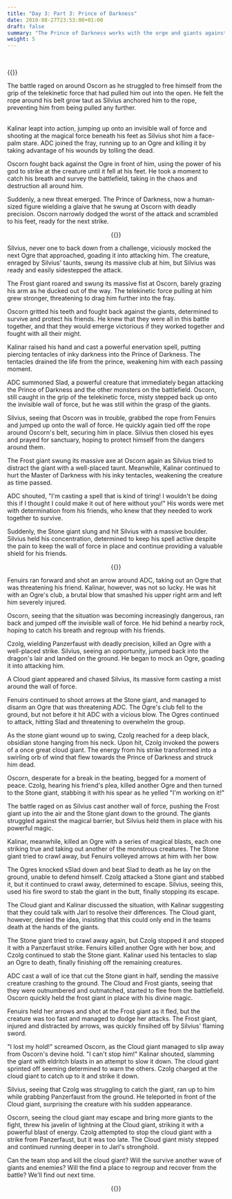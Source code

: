 ```yaml
---
title: "Day 3: Part 3: Prince of Darkness"
date: 2010-08-27T23:53:00+01:00
draft: false
summary: "The Prince of Darkness works with the orge and giants against the party"
weight: 5
---
```

<br>


  <div class="row">
    <div class="col-sm">
     
 



  {{<imageToClickGlobal imagePath = "/img/DALL·E 2022-12-14 21.47.32 - medieval chainmail armored elf warrior pulled into air floating by telekinetic force in dark cave_cleanup.png" Capition = "Oscorn is contorted as a telekinetic force pulls him away"  width = "100%" >}}
      
      
      
   </div>
    <div class="col-sm">
     The battle raged on around Oscorn as he struggled to free himself from the grip of the telekinetic force that had pulled him out into the open. He felt the rope around his belt grow taut as Silvius anchored him to the rope, preventing him from being pulled any further.
    </div>
  </div>
      
      

      
      
      
 <br>
  


Kalinar leapt into action, jumping up onto an invisible wall of force and shooting at the magical force beneath his feet as Silvius shot him a face-palm stare. ADC joined the fray, running up to an Ogre and killing it by taking advantage of his wounds by tolling the dead.

Oscorn fought back against the Ogre in front of him, using the power of his god to strike at the creature until it fell at his feet. He took a moment to catch his breath and survey the battlefield, taking in the chaos and destruction all around him.

Suddenly, a new threat emerged. The Prince of Darkness, now a human-sized figure wielding a glaive that he swung at Oscorn with deadly precision. Oscorn narrowly dodged the worst of the attack and scrambled to his feet, ready for the next strike.

<center>

  {{<imageToClick imagePath = "DALL·E 2022-12-08 22.05.42 - Realistic fantasy creature with blue skin, white hair, and sharp teeth open shirt swinging a glaive  fighting off  a tentacle of inky darkness.png" Capition = "DALL·E 2022-12-08 22.05.42 - Realistic fantasy creature with blue skin, white hair, and sharp teeth open shirt swinging a glaive  fighting off  a tentacle of inky darkness.png"  width = "60%" >}}
  
</center>

Silvius, never one to back down from a challenge, viciously mocked the next Ogre that approached, goading it into attacking him. The creature, enraged by Silvius' taunts, swung its massive club at him, but Silvius was ready and easily sidestepped the attack.

The Frost giant roared and swung its massive fist at Oscorn, barely grazing his arm as he ducked out of the way. The telekinetic force pulling at him grew stronger, threatening to drag him further into the fray.

Oscorn gritted his teeth and fought back against the giants, determined to survive and protect his friends. He knew that they were all in this battle together, and that they would emerge victorious if they worked together and fought with all their might.

Kalinar raised his hand and cast a powerful enervation spell, putting piercing tentacles of inky darkness into the Prince of Darkness. The tentacles drained the life from the prince, weakening him with each passing moment.

ADC summoned Slad, a powerful creature that immediately began attacking the Prince of Darkness and the other monsters on the battlefield. Oscorn, still caught in the grip of the telekinetic force, misty stepped back up onto the invisible wall of force, but he was still within the grasp of the giants.

Silvius, seeing that Oscorn was in trouble, grabbed the rope from Fenuirs and jumped up onto the wall of force. He quickly again tied off the rope around Oscorn's belt, securing him in place. Silvius then closed his eyes and prayed for sanctuary, hoping to protect himself from the dangers around them.

The Frost giant swung its massive axe at Oscorn again as Silvius tried to distract the giant with a well-placed taunt. Meanwhile, Kalinar continued to hurt the Master of Darkness with his inky tentacles, weakening the creature as time passed.

ADC shouted, "I'm casting a spell that is kind of tiring! I wouldn't be doing this if I thought I could make it out of here without you!" His words were met with determination from his friends, who knew that they needed to work together to survive.

Suddenly, the Stone giant slung and hit Silvius with a massive boulder. Silvius held his concentration, determined to keep his spell active despite the pain to keep the wall of force in place and continue providing a valuable shield for his friends. 
  
<center>

  {{<imageToClick imagePath = "DALL·E 2022-12-08 22.05.42 - Realistic fantasy creature with blue skin, white hair, and sharp teeth open shirt swinging a glaive  fighting off  a tentacle of inky darkness.png" Capition = "Suddenly, the Stone giant slung and hit Silvius with a massive boulder."  width = "60%" >}}
  
</center>  
  

Fenuirs ran forward and shot an arrow around ADC, taking out an Ogre that was threatening his friend. Kalinar, however, was not so lucky. He was hit with an Ogre's club, a brutal blow that smashed his upper right arm and left him severely injured.
  
Oscorn, seeing that the situation was becoming increasingly dangerous, ran back and jumped off the invisible wall of force. He hid behind a nearby rock, hoping to catch his breath and regroup with his friends.

Czolg, wielding Panzerfaust with deadly precision, killed an Ogre with a well-placed strike. Silvius, seeing an opportunity, jumped back into the dragon's lair and landed on the ground. He began to mock an Ogre, goading it into attacking him.

A Cloud giant appeared and chased Silvius, its massive form casting a mist around the wall of force.    

Fenuirs continued to shoot arrows at the Stone giant, and managed to disarm an Ogre that was threatening ADC. The Ogre's club fell to the ground, but not before it hit ADC with a vicious blow. The Ogres continued to attack, hitting Slad and threatening to overwhelm the group. 
  
As the stone giant wound up to swing, Czolg reached for a deep black, obsidian stone hanging from his neck. Upon hit, Czolg invoked the powers of a once great cloud giant. The energy from his strike transformed into a swirling orb of wind that flew towards the Prince of Darkness and struck him dead. 

Oscorn, desperate for a break in the beating, begged for a moment of peace. Czolg, hearing his friend's plea, killed another Ogre and then turned to the Stone giant, stabbing it with his spear as he yelled "I'm working on it!" 

The battle raged on as Silvius cast another wall of force, pushing the Frost giant up into the air and the Stone giant down to the ground. The giants struggled against the magical barrier, but Silvius held them in place with his powerful magic.

Kalinar, meanwhile, killed an Ogre with a series of magical blasts, each one striking true and taking out another of the monstrous creatures. The Stone giant tried to crawl away, but Fenuirs volleyed arrows at him with her bow.

The Ogres knocked sSlad down and beat Slad to death as he lay on the ground, unable to defend himself. Czolg attacked a Stone giant and stabbed it, but it continued to crawl away, determined to escape. Silvius, seeing this, used his fire sword to stab the giant in the butt, finally stopping its escape.

The Cloud giant and Kalinar discussed the situation, with Kalinar suggesting that they could talk with Jarl to resolve their differences. The Cloud giant, however, denied the idea, insisting that this could only end in the teams death at the hands of the giants.

The Stone giant tried to crawl away again, but Czolg stopped it and stopped it with a Panzerfaust strike. Fenuirs killed another Ogre with her bow, and Czolg continued to stab the Stone giant. Kalinar used his tentacles to slap an Ogre to death, finally finishing off the remaining creatures.
  
ADC cast a wall of ice that cut the Stone giant in half, sending the massive creature crashing to the ground. The Cloud and Frost giants, seeing that they were outnumbered and outmatched, started to flee from the battlefield. Oscorn quickly held the frost giant in place with his divine magic.

Fenuirs held her arrows and shot at the Frost giant as it fled, but the creature was too fast and managed to dodge her attacks. The Frost giant, injured and distracted by arrows, was quickly finsihed off by Silvius' flaming sword.
  
"I lost my hold!" screamed Oscorn, as the Cloud giant managed to slip away from Oscorn's devine hold. "I can't stop him!" Kalinar shouted, slamming the giant with eldritch blasts in an attempt to slow it down. The cloud giant sprinted off seeming determined to warn the others. Czolg charged at the cloud giant to catch up to it and strike it down.

Silvius, seeing that Czolg was struggling to catch the giant, ran up to him while grabbing Panzerfaust from the ground. He teleported in front of the Cloud giant, surprising the creature with his sudden appearance. 

Oscorn, seeing the cloud giant may escape and bring more giants to the fight, threw his javelin of lightning at the Cloud giant, striking it with a powerful blast of energy. Czolg attempted to stop the cloud giant with a strike from Panzerfaust, but it was too late. The Cloud giant misty stepped and continued running deeper in to Jarl's stronghold.
  
Can the team stop and kill the cloud giant? Will the survive another wave of giants and enemies? Will the find a place to regroup and recover from the battle? We'll find out next time.
  
  <center>

  {{<imageToClick imagePath = "ThePrinceOfDarknessRoll20.png" Capition = "Roll20 battle map"  width = "60%" >}}
 
  
</center>
